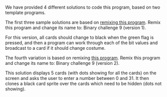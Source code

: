 We have provided 4 different solutions to code this program, based on two template programs.

The first three sample solutions are based on [remixing this program](https://scratch.mit.edu/projects/159437081/).
Remix this program and change its name to: Binary challenge 9 (version 1).

For this version, all cards should change to black when the green flag is pressed,
and then a program can work through each of the bit values and broadcast to a
card if it should change costume.

The fourth variation is based on remixing [this program](https://scratch.mit.edu/projects/159499667/).
Remix this program and change its name to: Binary challenge 9 (version 2).

This solution displays 5 cards (with dots showing for all the cards) on the
screen and asks the user to enter a number between 0 and 31.
It then clones a black card sprite over the cards which need to be hidden (dots not showing).
